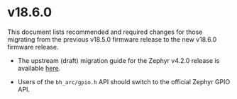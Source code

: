 # v18.6.0

This document lists recommended and required changes for those migrating from the previous v18.5.0
firmware release to the new v18.6.0 firmware release.

* The upstream (draft) migration guide for the Zephyr v4.2.0 release is available
[here](https://github.com/zephyrproject-rtos/zephyr/blob/main/doc/releases/migration-guide-4.2.rst).

* Users of the `bh_arc/gpio.h` API should switch to the official Zephyr GPIO API.
